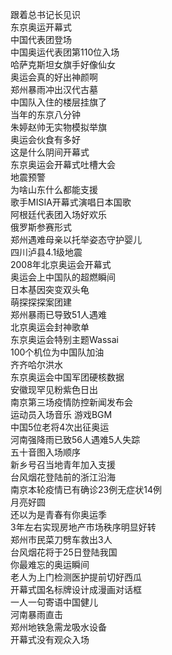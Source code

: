 跟着总书记长见识  
东京奥运开幕式  
中国代表团登场  
中国奥运代表团第110位入场  
哈萨克斯坦女旗手好像仙女  
奥运会真的好出神颜啊  
郑州暴雨冲出汉代古墓  
中国队入住的楼层挂旗了  
当年的东京八分钟  
朱婷赵帅无实物模拟举旗  
奥运会伙食有多好  
这是什么阴间开幕式  
东京奥运会开幕式吐槽大会  
地震预警  
为啥山东什么都能支援  
歌手MISIA开幕式演唱日本国歌  
阿根廷代表团入场好欢乐  
俄罗斯参赛形式  
郑州遇难母亲以托举姿态守护婴儿  
四川泸县4.1级地震  
2008年北京奥运会开幕式  
奥运会上中国队的超燃瞬间  
日本基因突变双头龟  
萌探探探案团建  
郑州暴雨已导致51人遇难  
北京奥运会封神歌单  
东京奥运会特别主题Wassai  
100个机位为中国队加油  
齐齐哈尔洪水  
东京奥运会中国军团硬核数据  
安徽现罕见粉紫色日出  
南京第三场疫情防控新闻发布会  
运动员入场音乐 游戏BGM  
中国5位老将4次出征奥运  
河南强降雨已致56人遇难5人失踪  
五十音图入场顺序  
新乡号召当地青年加入支援  
台风烟花登陆前的浙江沿海  
南京本轮疫情已有确诊23例无症状14例  
月亮好圆  
还以为是青春有你奥运季  
3年左右实现房地产市场秩序明显好转  
郑州市民菜刀劈车救出3人  
台风烟花将于25日登陆我国  
你最难忘的奥运瞬间  
老人为上门检测医护提前切好西瓜  
开幕式国名标牌设计成漫画对话框  
一人一句寄语中国健儿  
河南暴雨直击  
郑州地铁急需龙吸水设备  
开幕式没有观众入场  
